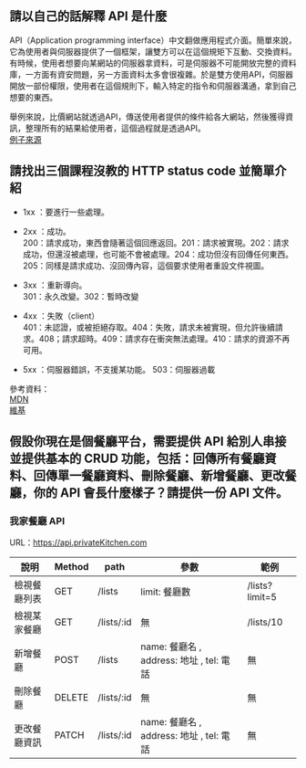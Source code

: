## 請以自己的話解釋 API 是什麼
API（Application programming interface）中文翻做應用程式介面。簡單來說，它為使用者與伺服器提供了一個框架，讓雙方可以在這個規矩下互動、交換資料。有時候，使用者想要向某網站的伺服器拿資料，可是伺服器不可能開放完整的資料庫，一方面有資安問題，另一方面資料太多會很複雜。於是雙方使用API，伺服器開放一部份權限，使用者在這個規則下，輸入特定的指令和伺服器溝通，拿到自己想要的東西。

舉例來說，比價網站就透過API，傳送使用者提供的條件給各大網站，然後獲得資訊，整理所有的結果給使用者，這個過程就是透過API。  
[例子來源](https://www.youtube.com/watch?v=zvKadd9Cflc)


## 請找出三個課程沒教的 HTTP status code 並簡單介紹
- 1xx ：要進行一些處理。

- 2xx ：成功。  
200：請求成功，東西會隨著這個回應返回。201：請求被實現。202：請求成功，但還沒被處理，也可能不會被處理。204：成功但沒有回傳任何東西。205：同樣是請求成功、沒回傳內容，這個要求使用者重設文件視圖。

- 3xx ：重新導向。  
301：永久改變。302：暫時改變

- 4xx ：失敗（client）   
401：未認證，或被拒絕存取。404：失敗，請求未被實現，但允許後續請求。408；請求超時。409：請求存在衝突無法處理。410：請求的資源不再可用。

- 5xx ：伺服器錯誤，不支援某功能。
503：伺服器過載

參考資料：  
[MDN](https://developer.mozilla.org/zh-TW/docs/Web/HTTP/Status)  
[維基](https://zh.wikipedia.org/wiki/HTTP%E7%8A%B6%E6%80%81%E7%A0%81)


## 假設你現在是個餐廳平台，需要提供 API 給別人串接並提供基本的 CRUD 功能，包括：回傳所有餐廳資料、回傳單一餐廳資料、刪除餐廳、新增餐廳、更改餐廳，你的 API 會長什麼樣子？請提供一份 API 文件。

### 我家餐廳 API 

URL：https://api.privateKitchen.com

| 說明     | Method | path       | 參數                   | 範例             |
|--------|--------|------------|----------------------|----------------|
| 檢視餐廳列表 | GET    | /lists     | limit: 餐廳數           | /lists?limit=5 |
| 檢視某家餐廳 | GET    | /lists/:id | 無                    | /lists/10      |
| 新增餐廳   | POST   | /lists     | name: 餐廳名 , address: 地址 , tel: 電話 | 無              |
| 刪除餐廳   | DELETE   | /lists/:id     | 無 | 無              |
| 更改餐廳資訊   | PATCH   | /lists/:id     | name: 餐廳名 , address: 地址 , tel: 電話 | 無              |

